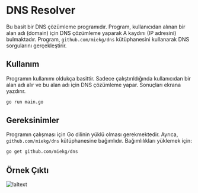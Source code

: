 # DNS Resolver

Bu basit bir DNS çözümleme programıdır. Program, kullanıcıdan alınan bir alan adı (domain) için DNS çözümleme yaparak A kaydını (IP adresini) bulmaktadır. Program, `github.com/miekg/dns` kütüphanesini kullanarak DNS sorgularını gerçekleştirir.

## Kullanım

Programın kullanımı oldukça basittir. Sadece çalıştırıldığında kullanıcıdan bir alan adı alır ve bu alan adı için DNS çözümleme yapar. Sonuçları ekrana yazdırır.

```bash
go run main.go
```

## Gereksinimler

Programın çalışması için Go dilinin yüklü olması gerekmektedir. Ayrıca, `github.com/miekg/dns` kütüphanesine bağımlıdır. Bağımlılıkları yüklemek için:

```bash
go get github.com/miekg/dns
```

## Örnek Çıktı

![!altext](https://i.ibb.co/1T7xGZs/Screenshot-from-2024-05-21-20-14-48.png")

